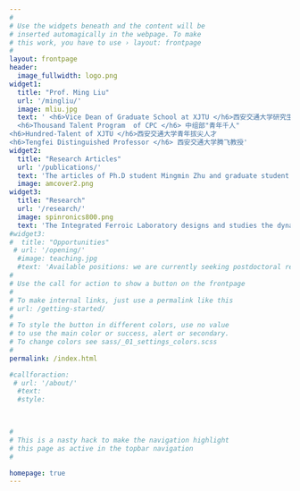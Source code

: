 ```yaml
---
#
# Use the widgets beneath and the content will be
# inserted automagically in the webpage. To make
# this work, you have to use › layout: frontpage
#
layout: frontpage
header:
  image_fullwidth: logo.png
widget1:
  title: "Prof. Ming Liu"
  url: '/mingliu/'
  image: mliu.jpg
  text: ' <h6>Vice Dean of Graduate School at XJTU </h6>西安交通大学研究生院副院长
  <h6>Thousand Talent Program  of CPC </h6> 中组部"青年千人"
<h6>Hundred-Talent of XJTU </h6>西安交通大学青年拔尖人才
<h6>Tengfei Distinguished Professor </h6> 西安交通大学腾飞教授'
widget2:
  title: "Research Articles"
  url: '/publications/'
  text: 'The articles of Ph.D student Mingmin Zhu and graduate student Shishun Zhao were elected as the cover articles on the Advanced Functional Materials and Advanced Materials, which are "Modulation of spin dynamics via voltage control of spin-lattice coupling in multiferroics" and "Quantitative Determination on Ionic Liquid Gating Control of Interfacial Magnetism".'
  image: amcover2.png
widget3:
  title: "Research"
  url: '/research/'
  image: spinronics800.png
  text: 'The Integrated Ferroic Laboratory designs and studies the dynamical behavior of magnetic, ferroelectric, and magneto-electric materials and micro/nano-structures. We are interested in new concepts for electric-field control of the electrical, magnetic, optical, and structural properties via strain, charge, ions, and exchange bias, which will be used for next-generation ...'
#widget3:
#  title: "Opportunities"
 # url: '/opening/'
  #image: teaching.jpg
  #text: 'Available positions: we are currently seeking postdoctoral researchers,Ph.D, graduate and undergraduate students in the fields of magnetics, multiferroics, and spintronics. '
#
# Use the call for action to show a button on the frontpage
#
# To make internal links, just use a permalink like this
# url: /getting-started/
#
# To style the button in different colors, use no value
# to use the main color or success, alert or secondary.
# To change colors see sass/_01_settings_colors.scss
#
permalink: /index.html

#callforaction:
 # url: '/about/'
  #text: 
  #style: 
 


#
# This is a nasty hack to make the navigation highlight
# this page as active in the topbar navigation
#

homepage: true
---
```


<!--<div id="videoModal" class="reveal-modal large" data-reveal="">
  <div class="flex-video widescreen vimeo" style="display: block;">
    <iframe width="1280" height="720" src="https://www.youtube.com/embed/3b5zCFSmVvU" frameborder="0" allowfullscreen></iframe>
  </div>
  <a class="close-reveal-modal">&#215;</a>
</div>-->

<!--<div class="row t30 b20 homepage">
<div class="small-12 columns">
<img src="{{ site.urlimg }}chatu.png"">
</div>
</div>-->
